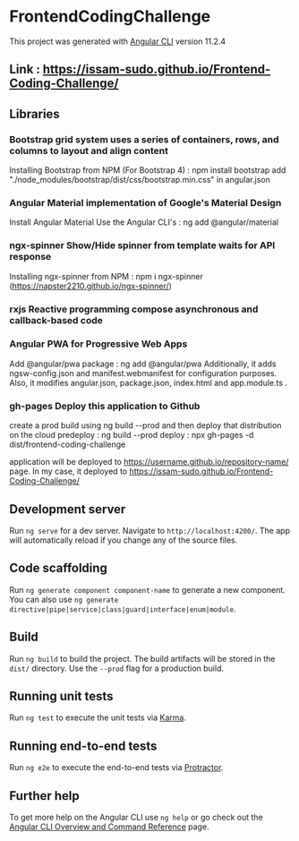 # FrontendCodingChallenge
This project was generated with [Angular CLI](https://github.com/angular/angular-cli) version 11.2.4

## Link : https://issam-sudo.github.io/Frontend-Coding-Challenge/

## Libraries

### Bootstrap grid system uses a series of containers, rows, and columns to layout and align content
Installing Bootstrap from NPM (For Bootstrap 4) : npm install bootstrap 
add "./node_modules/bootstrap/dist/css/bootstrap.min.css" in angular.json

### Angular Material implementation of Google's Material Design
Install Angular Material Use the Angular CLI's :  ng add @angular/material


### ngx-spinner Show/Hide spinner from template waits for API response
Installing ngx-spinner from NPM :  npm i ngx-spinner
(https://napster2210.github.io/ngx-spinner/)

### rxjs Reactive programming compose asynchronous and callback-based code

### Angular PWA for Progressive Web Apps
Add @angular/pwa package : ng add @angular/pwa
Additionally, it adds ngsw-config.json and manifest.webmanifest for configuration purposes. Also, it modifies angular.json, package.json, index.html and app.module.ts .

### gh-pages Deploy this application to Github
create a prod build using ng build --prod and then deploy that distribution on the cloud 
predeploy : ng build --prod
deploy : npx gh-pages -d dist/frontend-coding-challenge

application will be deployed to https://username.github.io/repository-name/ page. In my case, it deployed to https://issam-sudo.github.io/Frontend-Coding-Challenge/

## Development server

Run `ng serve` for a dev server. Navigate to `http://localhost:4200/`. The app will automatically reload if you change any of the source files.

## Code scaffolding

Run `ng generate component component-name` to generate a new component. You can also use `ng generate directive|pipe|service|class|guard|interface|enum|module`.

## Build

Run `ng build` to build the project. The build artifacts will be stored in the `dist/` directory. Use the `--prod` flag for a production build.

## Running unit tests

Run `ng test` to execute the unit tests via [Karma](https://karma-runner.github.io).

## Running end-to-end tests

Run `ng e2e` to execute the end-to-end tests via [Protractor](http://www.protractortest.org/).

## Further help

To get more help on the Angular CLI use `ng help` or go check out the [Angular CLI Overview and Command Reference](https://angular.io/cli) page.
